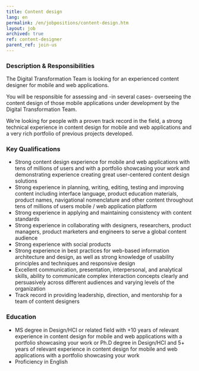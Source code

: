 ```yaml
---
title: Content design
lang: en
permalink: /en/jobpositions/content-design.htm
layout: job
archived: true
ref: content-designer
parent_ref: join-us
---
```


### Description & Responsibilities
The Digital Transformation Team is looking for an experienced content designer for mobile and web applications.

You will be responsible for assessing and -in several cases- overseeing the content  design of those mobile applications under development by the Digital Transformation Team.

We’re looking for people with a proven track record in the field, a strong technical experience in content design for mobile and web applications and a very rich portfolio of previous projects developed.


### Key Qualifications
- Strong content design experience for mobile and web applications with tens of millions of users and with a portfolio showcasing your work and demonstrating experience creating great user-centered content design solutions
- Strong experience in planning, writing, editing, testing and improving content including interface language, product education materials, product names, navigational nomenclature and other content throughout tens of millions of users mobile / web application platform
- Strong experience in applying and maintaining consistency with content standards
- Strong experience in collaborating with designers, researchers, product managers, product marketers and engineers to serve a global content audience
- Strong experience with social products
- Strong experience in best practices for web-based information architecture and design, as well as strong knowledge of usability principles and techniques and responsive design
- Excellent communication, presentation, interpersonal, and analytical skills, ability to communicate complex interaction concepts clearly and persuasively across different audiences and varying levels of the organization
- Track record in providing leadership, direction, and mentorship for a team of content designers

### Education
- MS degree in Design/HCI or related field with +10 years of relevant experience in content design for mobile and web applications with a portfolio showcasing your work or Ph.D degree in Design/HCI  and 5+ years of relevant experience in content design for mobile and web applications with a portfolio showcasing your work
- Proficiency in English
